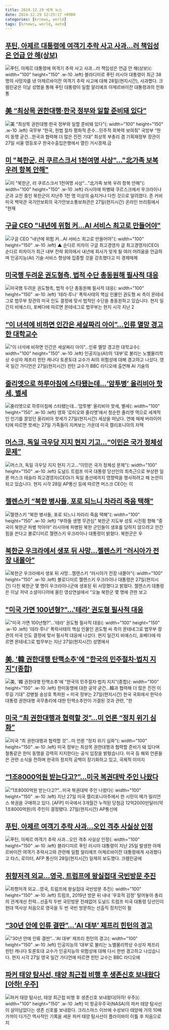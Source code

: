 ```yaml
---
title: 2024.12.29 세계 뉴스
date: 2024-12-29 12:25:17 +0900
categories: [krnews, world]
tags: [krnews, world, auto]
---
```

## [푸틴, 아제르 대통령에 여객기 추락 사고 사과…러 책임성은 언급 안 해(상보)](https://n.news.naver.com/mnews/article/421/0007991759)

![푸틴, 아제르 대통령에 여객기 추락 사고 사과…러 책임성은 언급 안 해(상보)](https://mimgnews.pstatic.net/image/origin/421/2024/12/28/7991759.jpg?type=nf220_150){: width="100" height="150" .w-10 .left}
블라디미르 푸틴 러시아 대통령이 최근 38명의 사망자를 낸 아제르바이잔 여객기 추락 사고에 대해 28일(현지시간), 사과했다. 크렘린궁은 이날 성명을 통해 푸틴 대통령이 일함 알리예프 아제르바이잔 대통령과의 전화 통

## [美 “최상목 권한대행·한국 정부와 일할 준비돼 있다”](https://n.news.naver.com/mnews/article/016/0002408474)

![美 “최상목 권한대행·한국 정부와 일할 준비돼 있다”](https://mimgnews.pstatic.net/image/origin/016/2024/12/28/2408474.jpg?type=nf220_150){: width="100" height="150" .w-10 .left}
국무부 “한국, 헌법 절차 평화적 준수…민주적 회복력 보여줘” 국방부 “한미 동맹 굳건…한국과 협력해 더 많은 진전 기대” 최상목 부총리 겸 기획재정부 장관이 27일 서울 영등포구 한국수출입은행에서 열린 거시경제.금

## [미 "북한군, 러 쿠르스크서 1천여명 사상"…"北가족 보복 우려 항복 안해"](https://n.news.naver.com/mnews/article/088/0000923097)

![미 "북한군, 러 쿠르스크서 1천여명 사상"…"北가족 보복 우려 항복 안해"](https://mimgnews.pstatic.net/image/origin/088/2024/12/28/923097.jpg?type=nf220_150){: width="100" height="150" .w-10 .left}
러시아에 파병돼 쿠르스크에서 우크라이나군과 교전 중인 북한군이 지난주 1천 명 이상의 숨지거나 다친 것으로 알려졌다. 존 커비 미국 백악관 국가안보회의 국가안보소통보좌관은 27일(현지시간) 온라인 브리핑에서 "현재

## [구글 CEO "내년에 위험 커…AI 서비스 최고로 만들어야"](https://n.news.naver.com/mnews/article/055/0001218926)

![구글 CEO "내년에 위험 커…AI 서비스 최고로 만들어야"](https://mimgnews.pstatic.net/image/origin/055/2024/12/29/1218926.jpg?type=nf220_150){: width="100" height="150" .w-10 .left}
▲ 순다르 피차이 구글 최고경영자 글 최고경영자(CEO) 순다르 피차이가 최근 내부 전략 회의에서 내년에 회사가 맞게 될 여러 어려움을 언급하며 인공지능(AI) 기술·서비스 향상에 집중할 것을 강조했다고 미 경제매체

## [미국행 두려운 권도형측, 법적 수단 총동원해 필사적 대응](https://n.news.naver.com/mnews/article/056/0011865734)

![미국행 두려운 권도형측, 법적 수단 총동원해 필사적 대응](https://mimgnews.pstatic.net/image/origin/056/2024/12/29/11865734.jpg?type=nf220_150){: width="100" height="150" .w-10 .left}
'테라·루나' 폭락사태의 핵심 인물인 권도형 씨 측이 몬테네그로 법무부 장관의 미국 인도 결정에 맞서 법적인 수단을 총동원하고 있습니다. 현지 일간지 비예스티, 포베다에 따르면 몬테네그로 법무부는 현지 시각 지난 2

## [“이 녀석에 비하면 인간은 세살짜리 아이”…인류 멸망 경고한 대학교수](https://n.news.naver.com/mnews/article/009/0005420872)

![“이 녀석에 비하면 인간은 세살짜리 아이”…인류 멸망 경고한 대학교수](https://mimgnews.pstatic.net/image/origin/009/2024/12/28/5420872.jpg?type=nf220_150){: width="100" height="150" .w-10 .left}
인공지능(AI)의 ‘대부’로 불리는 노벨물리학상 수상자 제프리 힌턴 캐나다 토론토대 교수가 AI의 위험성에 대해 경고하고 나섰다. 영국 일간 가디언은 27일(현지시간) 힌턴 교수가 BBC 라디오에 출연해 AI 기술의

## [줄리엣으로 하루아침에 스타됐는데…‘암투병’ 올리비아 핫세, 별세](https://n.news.naver.com/mnews/article/009/0005420844)

![줄리엣으로 하루아침에 스타됐는데…‘암투병’ 올리비아 핫세, 별세](https://mimgnews.pstatic.net/image/origin/009/2024/12/28/5420844.jpg?type=nf220_150){: width="100" height="150" .w-10 .left}
영화 ‘로미오와 줄리엣’에서 청순한 줄리엣 역으로 세계적인 인기를 끌었던 올리비아 핫세가 27일(현지시간) 세상을 떠났다. 연예 매체 버라이어티에 따르면 핫세는 27일 가족들이 지켜보는 가운데 미국 캘리포니아의 자택

## [머스크, 독일 극우당 지지 현지 기고…“이민은 국가 정체성 문제”](https://n.news.naver.com/mnews/article/056/0011865746)

![머스크, 독일 극우당 지지 현지 기고…“이민은 국가 정체성 문제”](https://mimgnews.pstatic.net/image/origin/056/2024/12/29/11865746.jpg?type=nf220_150){: width="100" height="150" .w-10 .left}
도널드 트럼프 미국 대통령 당선인의 최측근으로 부상한 일론 머스크 테슬라 최고경영자(CEO)가 독일 총선에까지 영향력을 행사하려고 해 논란이 되고 있습니다. 현지 시각 28일 AP통신 등에 따르면 머스크 CEO는 이

## [젤렌스키 “북한 병사들, 포로 되느니 차라리 죽음 택해”](https://n.news.naver.com/mnews/article/022/0003998257)

![젤렌스키 “북한 병사들, 포로 되느니 차라리 죽음 택해”](https://mimgnews.pstatic.net/image/origin/022/2024/12/28/3998257.jpg?type=nf220_150){: width="100" height="150" .w-10 .left}
“부하들 생명 무관심” 북한군 지도부 성토 시진핑 향해 “중국이 북한군 파병 막아야” 러시아에 파병된 북한 군인들이 생포를 당하지 않으려고 안간힘을 쓴다고 볼로디미르 젤렌스키 우크라이나 대통령이 밝혔다. 북한군은 우

## [북한군 우크라에서 생포 뒤 사망…젤렌스키 “러시아가 전장 내몰아”](https://n.news.naver.com/mnews/article/277/0005524594)

![북한군 우크라에서 생포 뒤 사망…젤렌스키 “러시아가 전장 내몰아”](https://mimgnews.pstatic.net/image/origin/277/2024/12/28/5524594.jpg?type=nf220_150){: width="100" height="150" .w-10 .left}
볼로디미르 젤렌스키 우크라이나 대통령은 27일(현지시간) 다친 북한군 몇 명이 우크라이나군에 생포된 뒤 사망했다고 밝혔다. 젤렌스키 대통령은 이날 저녁 소셜미디어에 올린 영상연설에서 "오늘 북한군 몇 명에 관한 보고

## ["미국 가면 100년형?"…'테라' 권도형 필사적 대응](https://n.news.naver.com/mnews/article/215/0001193412)

!["미국 가면 100년형?"…'테라' 권도형 필사적 대응](https://mimgnews.pstatic.net/image/origin/215/2024/12/29/1193412.jpg?type=nf220_150){: width="100" height="150" .w-10 .left}
'테라·루나' 폭락사태의 핵심 인물인 권도형 씨 측이 몬테네그로 법무부 장관의 미국 인도 결정에 맞서 필사적 대응에 나섰다. 현지 일간지 비예스티, 포베다에 따르면 몬테네그로 법무부는 지난 27일(현지시간) 성명에서

## [美, '韓 권한대행 탄핵소추'에 "한국의 민주절차·법치 지지"(종합)](https://n.news.naver.com/mnews/article/001/0015129580)

![美, '韓 권한대행 탄핵소추'에 "한국의 민주절차·법치 지지"(종합)](https://mimgnews.pstatic.net/image/origin/001/2024/12/28/15129580.jpg?type=nf220_150){: width="100" height="150" .w-10 .left}
한미동맹에 대한 공약 굳건…韓과 협력해 더 많은 진전 이루길 기대" 강병철 송상호 특파원 = 미국 정부는 27일(현지시간) 한국 국회에서 한덕수 대통령 권한대행 국무총리에 대한 탄핵소추안이 가결된 것과 관련, "한

## [미국 “최 권한대행과 협력할 것”…미 언론 “정치 위기 심화”](https://n.news.naver.com/mnews/article/056/0011865544)

![미국 “최 권한대행과 협력할 것”…미 언론 “정치 위기 심화”](https://mimgnews.pstatic.net/image/origin/056/2024/12/28/11865544.jpg?type=nf220_150){: width="100" height="150" .w-10 .left}
미국 정부는 최상목 권한대행과 협력할 준비가 돼 있다며 철통같은 한미 동맹을 강력히 지지한다는 공식 입장을 밝혔습니다. 미국 등 해외 언론들은 관련 소식을 전하며 한국의 정치적 공백이 장기화하고 있고, 국제적 이미지

## [“1조8000억원 받는다고?”…미국 복권대박 주인 나왔다](https://n.news.naver.com/mnews/article/016/0002408566)

![“1조8000억원 받는다고?”…미국 복권대박 주인 나왔다](https://mimgnews.pstatic.net/image/origin/016/2024/12/28/2408566.jpg?type=nf220_150){: width="100" height="150" .w-10 .left}
지난 27일 미국 캘리포니아주에서 한 시민이 메가 밀리언스 복권을 구매하고 있다. [AFP] 미국에서 3개월간 누적된 당첨금 12억2000만달러(약 1조8000억원)의 주인이 결정됐다. 27일(현지시간) AP통신에

## [푸틴, 아제르 여객기 추락 사과…오인 격추 사실상 인정](https://n.news.naver.com/mnews/article/654/0000099066)

![푸틴, 아제르 여객기 추락 사과…오인 격추 사실상 인정](https://mimgnews.pstatic.net/image/origin/654/2024/12/29/99066.jpg?type=nf220_150){: width="100" height="150" .w-10 .left}
블라디미르 푸틴 러시아 대통령이 지난 25일 발생한 아제르바이잔 여객기 추락사고와 관련해 일함 알리예프 아제르바이잔 대통령에게 사과했다고 타스, 로이터, AFP 통신이 28일(현지시간) 일제히 보도했다. 크렘린궁에

## [취향저격 외교…영국, 트럼프에 왕실접대 국빈방문 추진](https://n.news.naver.com/mnews/article/001/0015129820)

![취향저격 외교…영국, 트럼프에 왕실접대 국빈방문 추진](https://mimgnews.pstatic.net/image/origin/001/2024/12/28/15129820.jpg?type=nf220_150){: width="100" height="150" .w-10 .left}
트럼프, 2019년 방문 뒤 내내 '우호적 감정' 털어놓아 총리의 관계개선 전략…선출직 두번 국민방문 전례없어 도널드 트럼프 미국 대통령 당선인이 현대 역사상 처음으로 영국을 두 번 국빈 방문하는 선출직 정치인이 될

## [“30년 안에 인류 결딴”…‘AI 대부’ 제프리 힌턴의 경고](https://n.news.naver.com/mnews/article/056/0011865630)

![“30년 안에 인류 결딴”…‘AI 대부’ 제프리 힌턴의 경고](https://mimgnews.pstatic.net/image/origin/056/2024/12/28/11865630.jpg?type=nf220_150){: width="100" height="150" .w-10 .left}
인공지능의 ‘대부’로 불리는 노벨물리학상 수상자 제프리 힌턴 캐나다 토론토대 교수가 인공지능의 위험성에 대해 다시 한번 경고하고 나섰습니다. 현지 시각 27일 영국 일간 가디언에 따르면 힌턴 교수는 BBC 라디오에

## [파커 태양 탐사선, 태양 최근접 비행 후 생존신호 보내왔다[아하! 우주]](https://n.news.naver.com/mnews/article/081/0003506961)

![파커 태양 탐사선, 태양 최근접 비행 후 생존신호 보내왔다[아하! 우주]](https://mimgnews.pstatic.net/image/origin/081/2024/12/28/3506961.jpg?type=nf220_150){: width="100" height="150" .w-10 .left}
미 항공우주국(NASA)의 파커 태양 탐사선이 살아남았다는 생존 신호를 보내왔다. 크리스마스 이브에 수성보다 태양에 거의 10배 가까이 다가간 역사적인 기록을 세운 파커 태양 탐사선이 플라이바이 이틀 후 처음으로 지

